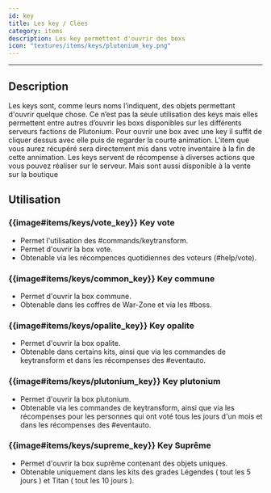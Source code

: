 ```yaml
---
id: key
title: Les key / Clées
category: items
description: Les key permettent d'ouvrir des boxs
icon: "textures/items/keys/plutonium_key.png"
---
```

___
## Description

Les keys sont, comme leurs noms l’indiquent, des objets permettant d'ouvrir quelque chose. 
Ce n’est pas la seule utilisation des keys mais elles permettent entre autres d’ouvrir les boxs disponibles sur les différents serveurs factions de Plutonium. 
Pour ouvrir une box avec une key il suffit de cliquer dessus avec elle puis de regarder la courte animation. L'item que vous aurez récupéré sera directement mis dans votre inventaire à la fin de cette annimation. 
Les keys servent de récompense à diverses actions que vous pouvez réaliser sur le serveur. Mais sont aussi disponible à la vente sur la boutique

## Utilisation 

### {{image#items/keys/vote_key}} Key vote

- Permet l'utilisation des #commands/keytransform.
- Permet d'ouvrir la box vote. 
- Obtenable via les récompences quotidiennes des voteurs (#help/vote).    

### {{image#items/keys/common_key}} Key commune

- Permet d'ouvrir la box commune.
- Obtenable dans les coffres de War-Zone et via les #boss. 

### {{image#items/keys/opalite_key}} Key opalite

- Permet d'ouvrir la box opalite.
- Obtenable dans certains kits, ainsi que via les commandes de keytransform et dans les récompenses des #eventauto.
  

### {{image#items/keys/plutonium_key}} Key plutonium

- Permet d'ouvrir la box plutonium.
- Obtenable via les commandes de keytransform, ainsi que via les récompenses pour les personnes qui ont voté tous les jours d'un mois et dans les récompenses des #eventauto.

### {{image#items/keys/supreme_key}} Key Suprême

- Permet d'ouvrir la box suprême contenant des objets uniques.
- Obtenable uniquement dans les kits des grades Légendes ( tout les 5 jours ) et Titan ( tout les 10 jours ). 
